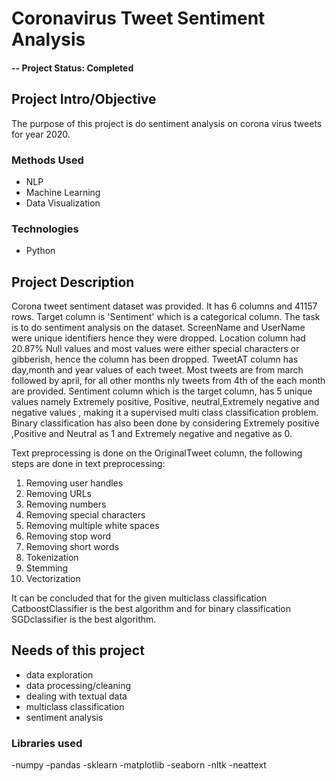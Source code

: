 # Coronavirus Tweet Sentiment Analysis

#### -- Project Status: Completed

## Project Intro/Objective
The purpose of this project is do sentiment analysis on corona virus tweets for year 2020.

### Methods Used
* NLP
* Machine Learning
* Data Visualization

### Technologies
* Python

## Project Description
Corona tweet sentiment dataset was provided. It has 6 columns and 41157 rows. Target column is 'Sentiment' which is a categorical column. The task is to do sentiment analysis on the dataset. ScreenName and UserName were unique identifiers hence they were dropped. Location column had 20.87% Null values and most values were either special characters or gibberish, hence the column has been dropped. TweetAT column has day,month and year values of each tweet. Most tweets are from march followed by april, for all other months nly tweets from 4th of the each month are provided. Sentiment column which is the target column, has 5 unique values namely Extremely positive, Positive, neutral,Extremely negative and negative values , making it a supervised multi class classification problem. Binary classification has also been done by considering Extremely positive ,Positive and Neutral as 1 and Extremely negative and negative as 0. 

Text preprocessing is done on the OriginalTweet column, the following steps are done in text preprocessing:

1. Removing user handles
2. Removing URLs
3. Removing numbers
4. Removing special characters
5. Removing multiple white spaces
6. Removing stop word
7. Removing short words
8. Tokenization
9. Stemming
10. Vectorization

It can be concluded that for the given multiclass classification CatboostClassifier is the best algorithm and for binary classification SGDclassifier is the best algorithm.


## Needs of this project

- data exploration
- data processing/cleaning
- dealing with textual data
- multiclass classification
- sentiment analysis

### Libraries used
-numpy
-pandas
-sklearn
-matplotlib
-seaborn
-nltk
-neattext
